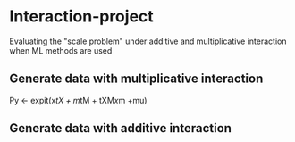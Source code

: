 # Interaction-project
Evaluating the "scale problem" under additive and multiplicative interaction when ML methods are used 

## Generate data with multiplicative interaction  

Py <- expit(x*tX + m*tM + tXM*x*m +mu) 

## Generate data with additive interaction
